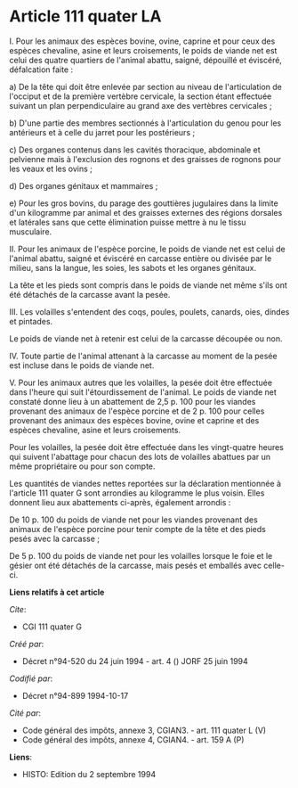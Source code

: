 # Article 111 quater LA

I.  Pour les animaux des espèces bovine, ovine, caprine et pour ceux des espèces chevaline, asine et leurs croisements, le
poids de viande net est celui des quatre quartiers de l'animal abattu, saigné, dépouillé et éviscéré, défalcation faite :

a) De la tête qui doit être enlevée par section au niveau de l'articulation de l'occiput et de la première vertèbre
cervicale, la section étant effectuée suivant un plan perpendiculaire au grand axe des vertèbres cervicales ;

b) D'une partie des membres sectionnés à l'articulation du genou pour les antérieurs et à celle du jarret pour les
postérieurs ;

c) Des organes contenus dans les cavités thoracique, abdominale et pelvienne mais à l'exclusion des rognons et des graisses
de rognons pour les veaux et les ovins ;

d) Des organes génitaux et mammaires ;

e) Pour les gros bovins, du parage des gouttières jugulaires dans la limite d'un kilogramme par animal et des graisses
externes des régions dorsales et latérales sans que cette élimination puisse mettre à nu le tissu musculaire.

II. Pour les animaux de l'espèce porcine, le poids de viande net est celui de l'animal abattu, saigné et éviscéré en carcasse
entière ou divisée par le milieu, sans la langue, les soies, les sabots et les organes génitaux.

La tête et les pieds sont compris dans le poids de viande net même s'ils ont été détachés de la carcasse avant la pesée.

III. Les volailles s'entendent des coqs, poules, poulets, canards, oies, dindes et pintades.

Le poids de viande net à retenir est celui de la carcasse découpée ou non.

IV. Toute partie de l'animal attenant à la carcasse au moment de la pesée est incluse dans le poids de viande net.

V. Pour les animaux autres que les volailles, la pesée doit être effectuée dans l'heure qui suit l'étourdissement de
l'animal. Le poids de viande net constaté donne lieu à un abattement de 2,5 p. 100 pour les viandes provenant des animaux de
l'espèce porcine et de 2 p. 100 pour celles provenant des animaux des espèces bovine, ovine et caprine et des espèces
chevaline, asine et leurs croisements.

Pour les volailles, la pesée doit être effectuée dans les vingt-quatre heures qui suivent l'abattage pour chacun des lots de
volailles abattues par un même propriétaire ou pour son compte.

Les quantités de viandes nettes reportées sur la déclaration mentionnée à l'article 111 quater G sont arrondies au kilogramme
le plus voisin. Elles donnent lieu aux abattements ci-après, également arrondis :

De 10 p. 100 du poids de viande net pour les viandes provenant des animaux de l'espèce porcine pour tenir compte de la tête
et des pieds pesés avec la carcasse ;

De 5 p. 100 du poids de viande net pour les volailles lorsque le foie et le gésier ont été détachés de la carcasse, mais
pesés et emballés avec celle-ci.

**Liens relatifs à cet article**

_Cite_:

  - CGI 111 quater G

_Créé par_:

  - Décret n°94-520 du 24 juin 1994 - art. 4 () JORF 25 juin 1994

_Codifié par_:

  - Décret n°94-899 1994-10-17

_Cité par_:

  - Code général des impôts, annexe 3, CGIAN3. - art. 111 quater L (V)
  - Code général des impôts, annexe 4, CGIAN4. - art. 159 A (P)

**Liens**:

  - HISTO: Edition du 2 septembre 1994

